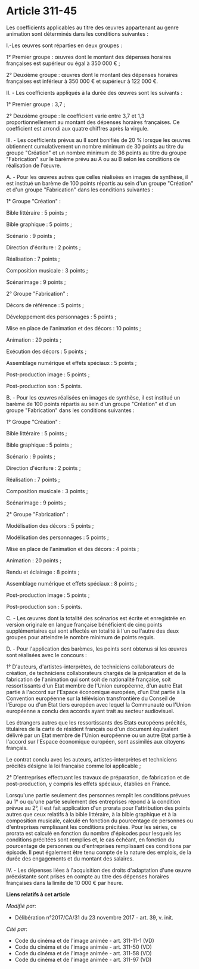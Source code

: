 # Article 311-45

Les coefficients applicables au titre des œuvres appartenant au genre animation sont déterminés dans les conditions
suivantes :

I.-Les œuvres sont réparties en deux groupes :

1° Premier groupe : œuvres dont le montant des dépenses horaires françaises est supérieur ou égal à 350 000 € ;

2° Deuxième groupe : œuvres dont le montant des dépenses horaires françaises est inférieur à 350 000 € et supérieur à 122 000
€.

II. - Les coefficients appliqués à la durée des œuvres sont les suivants :

1° Premier groupe : 3,7 ;

2° Deuxième groupe : le coefficient varie entre 3,7 et 1,3 proportionnellement au montant des dépenses horaires françaises.
Ce coefficient est arrondi aux quatre chiffres après la virgule.

III. - Les coefficients prévus au II sont bonifiés de 20 % lorsque les œuvres obtiennent cumulativement un nombre minimum de
30 points au titre du groupe "Création" et un nombre minimum de 36 points au titre du groupe "Fabrication" sur le barème
prévu au A ou au B selon les conditions de réalisation de l'œuvre.

A. - Pour les œuvres autres que celles réalisées en images de synthèse, il est institué un barème de 100 points répartis au
sein d'un groupe "Création" et d'un groupe "Fabrication" dans les conditions suivantes :

1° Groupe "Création" :

Bible littéraire : 5 points ;

Bible graphique : 5 points ;

Scénario : 9 points ;

Direction d'écriture : 2 points ;

Réalisation : 7 points ;

Composition musicale : 3 points ;

Scénarimage : 9 points ;

2° Groupe "Fabrication" :

Décors de référence : 5 points ;

Développement des personnages : 5 points ;

Mise en place de l'animation et des décors : 10 points ;

Animation : 20 points ;

Exécution des décors : 5 points ;

Assemblage numérique et effets spéciaux : 5 points ;

Post-production image : 5 points ;

Post-production son : 5 points.

B. - Pour les œuvres réalisées en images de synthèse, il est institué un barème de 100 points répartis au sein d'un groupe
"Création" et d'un groupe "Fabrication" dans les conditions suivantes :

1° Groupe "Création" :

Bible littéraire : 5 points ;

Bible graphique : 5 points ;

Scénario : 9 points ;

Direction d'écriture : 2 points ;

Réalisation : 7 points ;

Composition musicale : 3 points ;

Scénarimage : 9 points ;

2° Groupe "Fabrication" :

Modélisation des décors : 5 points ;

Modélisation des personnages : 5 points ;

Mise en place de l'animation et des décors : 4 points ;

Animation : 20 points ;

Rendu et éclairage : 8 points ;

Assemblage numérique et effets spéciaux : 8 points ;

Post-production image : 5 points ;

Post-production son : 5 points.

C. - Les œuvres dont la totalité des scénarios est écrite et enregistrée en version originale en langue française bénéficient
de cinq points supplémentaires qui sont affectés en totalité à l'un ou l'autre des deux groupes pour atteindre le nombre
minimum de points requis.

D. - Pour l'application des barèmes, les points sont obtenus si les œuvres sont réalisées avec le concours :

1° D'auteurs, d'artistes-interprètes, de techniciens collaborateurs de création, de techniciens collaborateurs chargés de la
préparation et de la fabrication de l'animation qui sont soit de nationalité française, soit ressortissants d'un Etat membre
de l'Union européenne, d'un autre Etat partie à l'accord sur l'Espace économique européen, d'un Etat partie à la Convention
européenne sur la télévision transfrontière du Conseil de l'Europe ou d'un Etat tiers européen avec lequel la Communauté ou
l'Union européenne a conclu des accords ayant trait au secteur audiovisuel.

Les étrangers autres que les ressortissants des Etats européens précités, titulaires de la carte de résident français ou d'un
document équivalent délivré par un Etat membre de l'Union européenne ou un autre Etat partie à l'accord sur l'Espace
économique européen, sont assimilés aux citoyens français.

Le contrat conclu avec les auteurs, artistes-interprètes et techniciens précités désigne la loi française comme loi
applicable ;

2° D'entreprises effectuant les travaux de préparation, de fabrication et de post-production, y compris les effets spéciaux,
établies en France.

Lorsqu'une partie seulement des personnes remplit les conditions prévues au 1° ou qu'une partie seulement des entreprises
répond à la condition prévue au 2°, il est fait application d'un prorata pour l'attribution des points autres que ceux
relatifs à la bible littéraire, à la bible graphique et à la composition musicale, calculé en fonction du pourcentage de
personnes ou d'entreprises remplissant les conditions précitées. Pour les séries, ce prorata est calculé en fonction du
nombre d'épisodes pour lesquels les conditions précitées sont remplies et, le cas échéant, en fonction du pourcentage de
personnes ou d'entreprises remplissant ces conditions par épisode. Il peut également être tenu compte de la nature des
emplois, de la durée des engagements et du montant des salaires.

IV. - Les dépenses liées à l'acquisition des droits d'adaptation d'une œuvre préexistante sont prises en compte au titre des
dépenses horaires françaises dans la limite de 10 000 € par heure.

**Liens relatifs à cet article**

_Modifié par_:

  - Délibération n°2017/CA/31 du 23 novembre 2017 - art. 39, v. init.

_Cité par_:

  - Code du cinéma et de l'image animée - art. 311-11-1 (VD)
  - Code du cinéma et de l'image animée - art. 311-50 (VD)
  - Code du cinéma et de l'image animée - art. 311-58 (VD)
  - Code du cinéma et de l'image animée - art. 311-97 (VD)
